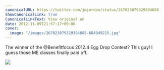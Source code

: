 ```yaml
---
canonicalURL: https://twitter.com/jmjordan/status/267023079329394688
ShowCanonicalLink: true
CanonicalLinkText: View original on
date: 2012-11-09T21:57:17+00:00
cover:
  image: "/images/267023079329394688-684949215.jpg"
---
```

The winner of the @Benefitfocus 2012.4 Egg Drop Contest? This guy! I guess those ME classes finally paid off.

![](/images/267023079329394688-684949215.jpg)